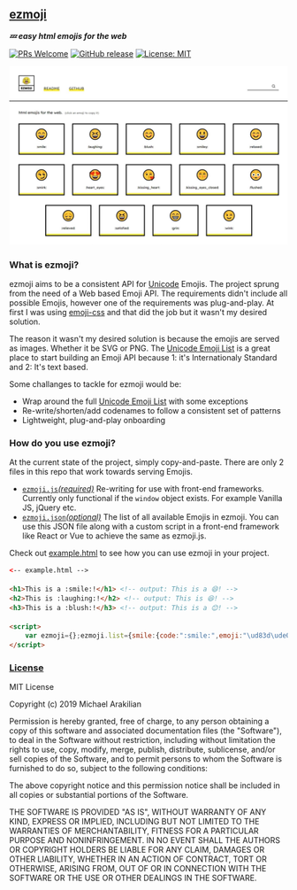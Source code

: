 ## [ezmoji](https://github.com/arakilian0/ezmoji)
***💤 easy html emojis for the web***

[![PRs Welcome](https://img.shields.io/badge/PRs-welcome-brightgreen.svg?style=flat)](https://github.com/arakilian0/ezmoji) [![GitHub release](https://img.shields.io/github/release/arakilian0/ezmoji.svg)](https://github.com/arakilian0/ezmoji/releases/) [![License: MIT](https://img.shields.io/badge/License-MIT-yellow.svg)](https://github.com/arakilian0/ezmoji/blob/master/LICENSE) 

[![Alt text](https://raw.githubusercontent.com/arakilian0/ezmoji/master/screenshot.jpg)](https://github.com/arakilian0/ezmoji)

### What is ezmoji?
ezmoji aims to be a consistent API for [Unicode](https://en.wikipedia.org/wiki/Unicode) Emojis. The project sprung from the need of a Web based Emoji API. The requirements didn't include all possible Emojis, however one of the requirements was plug-and-play. At first I was using [emoji-css](https://github.com/afeld/emoji-css/) and that did the job but it wasn't my desired solution.

The reason it wasn't my desired solution is because the emojis are served as images. Whether it be SVG or PNG. The [Unicode Emoji List](https://unicode.org/emoji/charts/full-emoji-list.html) is a great place to start building an Emoji API because 1: it's Internationaly Standard and 2: It's text based.

Some challanges to tackle for ezmoji would be:
- Wrap around the full [Unicode Emoji List](https://unicode.org/emoji/charts/full-emoji-list.html) with some exceptions
- Re-write/shorten/add codenames to follow a consistent set of patterns
- Lightweight, plug-and-play onboarding

### How do you use ezmoji?
At the current state of the project, simply copy-and-paste. There are only 2 files in this repo that work
towards serving Emojis.
- [`ezmoji.js`*(required)*](https://github.com/arakilian0/ezmoji/blob/master/ezmoji.js)
Re-writing for use with front-end frameworks. Currently only functional if the `window` object exists. For example Vanilla JS, jQuery etc.
- [`ezmoji.json`*(optional)*](https://github.com/arakilian0/ezmoji/blob/master/ezmoji.json)
The list of all available Emojis in ezmoji. You can use this JSON file along with a custom script in a front-end framework like React or Vue to achieve the same as ezmoji.js.

Check out [example.html](https://github.com/arakilian0/ezmoji/blob/master/example.html) to see how you can use ezmoji in your project.
```html
<-- example.html -->

<h1>This is a :smile:!</h1> <!-- output: This is a 😄! -->
<h2>This is :laughing:!</h2> <!-- output: This is 😆! -->
<h3>This is a :blush:!</h3> <!-- output: This is a 😊! -->

<script>
    var ezmoji={};ezmoji.list={smile:{code:":smile:",emoji:"\ud83d\ude04"},laughing:{code:":laughing:",emoji:"\ud83d\ude06"},blush:{code:":blush:",emoji:"\ud83d\ude0a"},smiley:{code:":smiley:",emoji:"\ud83d\ude03"},relaxed:{code:":relaxed:",emoji:"\ud83d\ude0a"},smirk:{code:":smirk:",emoji:"\ud83d\ude0f"},heart_eyes:{code:":heart_eyes:",emoji:"\ud83d\ude0d"},kissing_heart:{code:":kissing_heart:",emoji:"\ud83d\ude18"},kissing_eyes_closed:{code:":kissing_eyes_closed:",emoji:"\ud83d\ude1a"},flushed:{code:":flushed:",emoji:"\ud83d\ude33"},relieved:{code:":relieved:",emoji:"\ud83d\ude0c"},satisfied:{code:":satisfied:",emoji:"\ud83d\ude06"},grin:{code:":grin:",emoji:"\ud83d\ude01"},wink:{code:":wink:",emoji:"\ud83d\ude09"},stuck_out_tongue_winking_eye:{code:":stuck_out_tongue_winking_eye:",emoji:"\ud83d\ude1c"},stuck_out_tongue_closed_eye:{code:":stuck_out_tongue_closed_eye:",emoji:"\ud83d\ude1d"},grinning:{code:":grinning:",emoji:"\ud83d\ude00"},kissing:{code:":kissing:",emoji:"\ud83d\ude17"},kissing_smiling_eyes:{code:":kissing_smiling_eyes:",emoji:"\ud83d\ude19"},stuck_out_tongue:{code:":stuck_out_tongue:",emoji:"\ud83d\ude1b"},sleeping:{code:":sleeping:",emoji:"\ud83d\ude34"},worried:{code:":worried:",emoji:"\ud83d\ude1f"},frowning:{code:":frowning:",emoji:"\ud83d\ude26"},anguished:{code:":anguished:",emoji:"\ud83d\ude27"},open_mouth:{code:":open_mouth:",emoji:"\ud83d\ude2e"},grimacing:{code:":grimacing:",emoji:"\ud83d\ude2c"},confused:{code:":confused:",emoji:"\ud83d\ude15"},hushed:{code:":hushed:",emoji:"\ud83d\ude2f"},expressionless:{code:":expressionless:",emoji:"\ud83d\ude11"},unamused:{code:":unamused:",emoji:"\ud83d\ude12"},sweat_smile:{code:":sweat_smile:",emoji:"\ud83d\ude05"},sweat:{code:":sweat:",emoji:"\ud83d\ude13"},disappionted_relieved:{code:":disappionted_relieved:",emoji:"\ud83d\ude25"},weary:{code:":weary:",emoji:"\ud83d\ude29"},pensive:{code:":pensive:",emoji:"\ud83d\ude14"},disappionted:{code:":disappionted:",emoji:"\ud83d\ude1e"},confounded:{code:":confounded:",emoji:"\ud83d\ude16"},fearful:{code:":fearful:",emoji:"\ud83d\ude28"},cold_sweat:{code:":cold_sweat:",emoji:"\ud83d\ude30"},persevere:{code:":persevere:",emoji:"\ud83d\ude23"},cry:{code:":cry:",emoji:"\ud83d\ude22"},sob:{code:":sob:",emoji:"\ud83d\ude2d"},joy:{code:":joy:",emoji:"\ud83d\ude02"},astonished:{code:":astonished:",emoji:"\ud83d\ude32"},scream:{code:":scream:",emoji:"\ud83d\ude31"},tired_face:{code:":tired_face:",emoji:"\ud83d\ude2b"},angry:{code:":angry:",emoji:"\ud83d\ude20"},rage:{code:":rage:",emoji:"\ud83d\ude21"},triumph:{code:":triumph:",emoji:"\ud83d\ude24"},sleepy:{code:":sleepy:",emoji:"\ud83d\ude2a"},yum:{code:":yum:",emoji:"\ud83d\ude0b"},mask:{code:":mask:",emoji:"\ud83d\ude37"},sunglasses:{code:":sunglasses:",emoji:"\ud83d\ude0e"},dizzy_face:{code:":dizzy_face:",emoji:"\ud83d\ude35"},imp:{code:":imp:",emoji:"\ud83d\udc7f"},smiling_imp:{code:":smiling_imp:",emoji:"\ud83d\ude08"},neutral_face:{code:":neutral_face:",emoji:"\ud83d\ude10"},no_mouth:{code:":no_mouth:",emoji:"\ud83d\ude36"},innocent:{code:":innocent:",emoji:"\ud83d\ude07"},alien:{code:":alien:",emoji:"\ud83d\udc7d"},yellow_heart:{code:":yellow_heart:",emoji:"\ud83d\udc9b"},blue_heart:{code:":blue_heart:",emoji:"\ud83d\udc99"},purple_heart:{code:":purple_heart:",emoji:"\ud83d\udc9c"},heart:{code:":heart:",emoji:"\u2764\ufe0f"},green_heart:{code:":green_heart:",emoji:"\ud83d\udc9a"},broken_heart:{code:":broken_heart:",emoji:"\ud83d\udc94"},heartbeat:{code:":heartbeat:",emoji:"\ud83d\udc93"},heartpulse:{code:":heartpulse:",emoji:"\ud83d\udc97"},two_hearts:{code:":two_hearts:",emoji:"\ud83d\udc95"},revolving_hearts:{code:":revolving_hearts:",emoji:"\ud83d\udc9e"},cupid:{code:":cupid:",emoji:"\ud83d\udc98"},sparkling_heart:{code:":sparkling_heart:",emoji:"\ud83d\udc96"},sparkles:{code:":sparkles:",emoji:"\u2728"},star:{code:":star:",emoji:"\u2b50\ufe0f"},star2:{code:":star2:",emoji:"\ud83c\udf1f"},dizzy:{code:":dizzy:",emoji:"\ud83d\udcab"},boom:{code:":boom:",emoji:"\ud83d\udca5"},collision:{code:":collision:",emoji:"\ud83d\udca5"},anger:{code:":anger:",emoji:"\ud83d\udca2"},exclamation:{code:":exclamation:",emoji:"\u2757\ufe0f"},question:{code:":question:",emoji:"\u2753"},grey_exclamation:{code:":grey_exclamation:",emoji:"\u2755"},grey_question:{code:":grey_question:",emoji:"\u2754"},zzz:{code:":zzz:",emoji:"\ud83d\udca4"},dash:{code:":dash:",emoji:"\ud83d\udca8"},sweat_drops:{code:":sweat_drops:",emoji:"\ud83d\udca6"},notes:{code:":notes:",emoji:"\ud83c\udfb6"},musical_note:{code:":musical_note:",emoji:"\ud83c\udfb5"},fire:{code:":fire:",emoji:"\ud83d\udd25"},hankey:{code:":hankey:",emoji:"\ud83d\udca9"},poop:{code:":poop:",emoji:"\ud83d\udca9"},shit:{code:":shit:",emoji:"\ud83d\udca9"},plusone:{code:":+1:",emoji:"\ud83d\udc4d"},thumbsup:{code:":thumbsup:",emoji:"\ud83d\udc4d"},minusone:{code:":-1:",emoji:"\ud83d\udc4e"},thumbsdown:{code:":thumbsdown:",emoji:"\ud83d\udc4e"},ok_hand:{code:":ok_hand:",emoji:"\ud83d\udc4c"},punch:{code:":punch:",emoji:"\ud83d\udc4a"},facepunch:{code:":facepunch:",emoji:"\ud83d\udc4a"},fist:{code:":fist:",emoji:"\u270a"},v:{code:":v:",emoji:"\u270c\ufe0f"},wave:{code:":wave:",emoji:"\ud83d\udc4b"},hand:{code:":hand:",emoji:"\u270b"},raised_hand:{code:":raised_hand:",emoji:"\u270b"},open_hands:{code:":open_hands:",emoji:"\ud83d\udc50"},point_up:{code:":point_up:",emoji:"\u261d\ufe0f"},point_down:{code:":point_down:",emoji:"\ud83d\udc47"},point_left:{code:":point_left:",emoji:"\ud83d\udc48"},point_right:{code:":point_right:",emoji:"\ud83d\udc49"},raised_hands:{code:":raised_hands:",emoji:"\ud83d\ude4c"},pray:{code:":pray:",emoji:"\ud83d\ude4f"},point_up_2:{code:":point_up_2:",emoji:"\ud83d\udc46"},clap:{code:":clap:",emoji:"\ud83d\udc4f"},muscle:{code:":muscle:",emoji:"\ud83d\udcaa"},metal:{code:":metal:",emoji:"\ud83e\udd18"},fu:{code:":fu:",emoji:"\ud83d\udd95"},walking:{code:":walking:",emoji:"\ud83d\udeb6"},runner:{code:":runner:",emoji:"\ud83c\udfc3"},running:{code:":running:",emoji:"\ud83c\udfc3"},couple:{code:":couple:",emoji:"\ud83d\udc6b"},family:{code:":family:",emoji:"\ud83d\udc6a"},two_men_holding_hands:{code:":two_men_holding_hands:",emoji:"\ud83d\udc6c"},two_women_holding_hands:{code:":two_women_holding_hands:",emoji:"\ud83d\udc6d"},dancer:{code:":dancer:",emoji:"\ud83d\udc83"},dancers:{code:":dancers:",emoji:"\ud83d\udc6f"},ok_woman:{code:":ok_woman:",emoji:"\ud83d\ude46"},no_good:{code:":no_good:",emoji:"\ud83d\ude45"},information_desk_person:{code:":information_desk_person:",emoji:"\ud83d\udc81"},raising_hand:{code:":raising_hand:",emoji:"\ud83d\ude4b"},bride_with_veil:{code:":bride_with_veil:",emoji:"\ud83d\udc70"},person_with_pouting_face:{code:":person_with_pouting_face:",emoji:"\ud83d\ude4e"},person_frowning:{code:":person_frowning:",emoji:"\ud83d\ude4d"},bow:{code:":bow:",emoji:"\ud83d\ude47"},couplekiss:{code:":couplekiss:",emoji:"\ud83d\udc8f"},couple_with_heart:{code:":couple_with_heart:",emoji:"\ud83d\udc91"},massage:{code:":massage:",emoji:"\ud83d\udc86"},haircut:{code:":haircut:",emoji:"\ud83d\udc87"},nail_care:{code:":nail_care:",emoji:"\ud83d\udc85"},boy:{code:":boy:",emoji:"\ud83d\udc66"},girl:{code:":girl:",emoji:"\ud83d\udc67"},woman:{code:":woman:",emoji:"\ud83d\udc69"},man:{code:":man:",emoji:"\ud83d\udc68"},baby:{code:":baby:",emoji:"\ud83d\udc76"},older_woman:{code:":older_woman:",emoji:"\ud83d\udc75"},older_man:{code:":older_man:",emoji:"\ud83d\udc74"},person_with_blond_hair:{code:":person_with_blond_hair:",emoji:"\ud83d\udc71"},man_with_gua_pi_mao:{code:":man_with_gua_pi_mao:",emoji:"\ud83d\udc72"},man_with_turban:{code:":man_with_turban:",emoji:"\ud83d\udc73"},construction_worker:{code:":construction_worker:",emoji:"\ud83d\udc77"},cop:{code:":cop:",emoji:"\ud83d\udc6e"},angel:{code:":angel:",emoji:"\ud83d\udc7c"},princess:{code:":princess:",emoji:"\ud83d\udc78"},smiley_cat:{code:":smiley_cat:",emoji:"\ud83d\ude3a"},smile_cat:{code:":smile_cat:",emoji:"\ud83d\ude38"},heart_eyes_cat:{code:":heart_eyes_cat:",emoji:"\ud83d\ude3b"},kissing_cat:{code:":kissing_cat:",emoji:"\ud83d\ude3d"},smirk_cat:{code:":smirk_cat:",emoji:"\ud83d\ude3c"},scream_cat:{code:":scream_cat:",emoji:"\ud83d\ude40"},crying_cat_face:{code:":crying_cat_face:",emoji:"\ud83d\ude3f"},joy_cat:{code:":joy_cat:",emoji:"\ud83d\ude39"},pouting_cat:{code:":pouting_cat:",emoji:"\ud83d\ude3e"},japanese_ogre:{code:":japanese_ogre:",emoji:"\ud83d\udc79"},japanese_goblin:{code:":japanese_goblin:",emoji:"\ud83d\udc7a"},see_no_evil:{code:":see_no_evil:",emoji:"\ud83d\ude48"},hear_no_evil:{code:":hear_no_evil:",emoji:"\ud83d\ude49"},speak_no_evil:{code:":speak_no_evil:",emoji:"\ud83d\ude4a"},guardsman:{code:":guardsman:",emoji:"\ud83d\udc82"},skull:{code:":skull:",emoji:"\ud83d\udc80"},feet:{code:":feet:",emoji:"\ud83d\udc3e"},lips:{code:":lips:",emoji:"\ud83d\udc44"},kiss:{code:":kiss:",emoji:"\ud83d\udc8b"},droplet:{code:":droplet:",emoji:"\ud83d\udca7"},ear:{code:":ear:",emoji:"\ud83d\udc42"},eyes:{code:":eyes:",emoji:"\ud83d\udc40"},nose:{code:":nose:",emoji:"\ud83d\udc43"},tongue:{code:":tongue:",emoji:"\ud83d\udc45"},love_letter:{code:":love_letter:",emoji:"\ud83d\udc8c"},bust_in_silhouette:{code:":bust_in_silhouette:",emoji:"\ud83d\udc64"},busts_in_silhouette:{code:":busts_in_silhouette:",emoji:"\ud83d\udc65"},speech_balloon:{code:":speech_balloon:",emoji:"\ud83d\udcac"},thought_balloon:{code:":thought_balloon:",emoji:"\ud83d\udcad"},sunny:{code:":sunny:",emoji:"\u2600\ufe0f"},umbrella:{code:":umbrella:",emoji:"\u2614\ufe0f"},cloud:{code:":cloud:",emoji:"\u2601\ufe0f"},snowflake:{code:":snowflake:",emoji:"\u2744\ufe0f"},snowman:{code:":snowman:",emoji:"\u26c4\ufe0f"},zap:{code:":zap:",emoji:"\u26a1\ufe0f"},cyclone:{code:":cyclone:",emoji:"\ud83c\udf00"},foggy:{code:":foggy:",emoji:"\ud83c\udf01"},ocean:{code:":ocean:",emoji:"\ud83c\udf0a"},cat:{code:":cat:",emoji:"\ud83d\udc31"},dog:{code:":dog:",emoji:"\ud83d\udc36"},mouse:{code:":mouse:",emoji:"\ud83d\udc2d"},hamster:{code:":hamster:",emoji:"\ud83d\udc39"},rabbit:{code:":rabbit:",emoji:"\ud83d\udc30"},wolf:{code:":wolf:",emoji:"\ud83d\udc3a"},frog:{code:":frog:",emoji:"\ud83d\udc38"},tiger:{code:":tiger:",emoji:"\ud83d\udc2f"},koala:{code:":koala:",emoji:"\ud83d\udc28"},bear:{code:":bear:",emoji:"\ud83d\udc3b"},pig:{code:":pig:",emoji:"\ud83d\udc37"},pig_nose:{code:":pig_nose:",emoji:"\ud83d\udc3d"},cow:{code:":cow:",emoji:"\ud83d\udc2e"},boar:{code:":boar:",emoji:"\ud83d\udc17"},monkey_face:{code:":monkey_face:",emoji:"\ud83d\udc35"},monkey:{code:":monkey:",emoji:"\ud83d\udc12"},horse:{code:":horse:",emoji:"\ud83d\udc34"},racehorse:{code:":racehorse:",emoji:"\ud83d\udc0e"},camel:{code:":camel:",emoji:"\ud83d\udc2b"},sheep:{code:":sheep:",emoji:"\ud83d\udc11"},elephant:{code:":elephant:",emoji:"\ud83d\udc18"},panda_face:{code:":panda_face:",emoji:"\ud83d\udc3c"},snake:{code:":snake:",emoji:"\ud83d\udc0d"},bird:{code:":bird:",emoji:"\ud83d\udc26"},baby_chick:{code:":baby_chick:",emoji:"\ud83d\udc24"},hatched_chick:{code:":hatched_chick:",emoji:"\ud83d\udc25"},hatching_chick:{code:":hatching_chick:",emoji:"\ud83d\udc23"},chicken:{code:":chicken:",emoji:"\ud83d\udc14"},penguin:{code:":penguin:",emoji:"\ud83d\udc27"},turtle:{code:":turtle:",emoji:"\ud83d\udc22"},bug:{code:":bug:",emoji:"\ud83d\udc1b"},honeybee:{code:":honeybee:",emoji:"\ud83d\udc1d"},ant:{code:":ant:",emoji:"\ud83d\udc1c"},beetle:{code:":beetle:",emoji:"\ud83d\udc1e"},snail:{code:":snail:",emoji:"\ud83d\udc0c"},octopus:{code:":octopus:",emoji:"\ud83d\udc19"},tropical_fish:{code:":tropical_fish:",emoji:"\ud83d\udc20"},fish:{code:":fish:",emoji:"\ud83d\udc1f"},whale:{code:":whale:",emoji:"\ud83d\udc33"},whale2:{code:":whale2:",emoji:"\ud83d\udc0b"},dolphin:{code:":dolphin:",emoji:"\ud83d\udc2c"},cow2:{code:":cow2:",emoji:"\ud83d\udc04"},ram:{code:":ram:",emoji:"\ud83d\udc0f"},rat:{code:":rat:",emoji:"\ud83d\udc00"},water_buffalo:{code:":water_buffalo:",emoji:"\ud83d\udc03"},tiger2:{code:":tiger2:",emoji:"\ud83d\udc05"},rabbit2:{code:":rabbit2:",emoji:"\ud83d\udc07"},dragon:{code:":dragon:",emoji:"\ud83d\udc09"},goat:{code:":goat:",emoji:"\ud83d\udc10"},rooster:{code:":rooster:",emoji:"\ud83d\udc13"},dog2:{code:":dog2:",emoji:"\ud83d\udc15"},pig2:{code:":pig2:",emoji:"\ud83d\udc16"},mouse2:{code:":mouse2:",emoji:"\ud83d\udc01"},ox:{code:":ox:",emoji:"\ud83d\udc02"},dragon_face:{code:":dragon_face:",emoji:"\ud83d\udc32"},blowfish:{code:":blowfish:",emoji:"\ud83d\udc21"},crocodile:{code:":crocodile:",emoji:"\ud83d\udc0a"},dromedary_camel:{code:":dromedary_camel:",emoji:"\ud83d\udc2a"},leopard:{code:":leopard:",emoji:"\ud83d\udc06"},cat2:{code:":cat2:",emoji:"\ud83d\udc08"},poodle:{code:":poodle:",emoji:"\ud83d\udc29"},paw_prints:{code:":paw_prints:",emoji:"\ud83d\udc3e"},bouquet:{code:":bouquet:",emoji:"\ud83d\udc90"},cherry_blossom:{code:":cherry_blossom:",emoji:"\ud83c\udf38"},tulip:{code:":tulip:",emoji:"\ud83c\udf37"},four_leaf_clover:{code:":four_leaf_clover:",emoji:"\ud83c\udf40"},rose:{code:":rose:",emoji:"\ud83c\udf39"},sunflower:{code:":sunflower:",emoji:"\ud83c\udf3b"},hibiscus:{code:":hibiscus:",emoji:"\ud83c\udf3a"},maple_leaf:{code:":maple_leaf:",emoji:"\ud83c\udf41"},leaves:{code:":leaves:",emoji:"\ud83c\udf43"},fallen_leaf:{code:":fallen_leaf:",emoji:"\ud83c\udf42"},herb:{code:":herb:",emoji:"\ud83c\udf3f"},mushroom:{code:":mushroom:",emoji:"\ud83c\udf44"},cactus:{code:":cactus:",emoji:"\ud83c\udf35"},palm_tree:{code:":palm_tree:",emoji:"\ud83c\udf34"},evergreen_tree:{code:":evergreen_tree:",emoji:"\ud83c\udf32"},deciduous_tree:{code:":deciduous_tree:",emoji:"\ud83c\udf33"},chestnut:{code:":chestnut:",emoji:"\ud83c\udf30"},seedling:{code:":seedling:",emoji:"\ud83c\udf31"},blossom:{code:":blossom:",emoji:"\ud83c\udf3c"},ear_of_rice:{code:":ear_of_rice:",emoji:"\ud83c\udf3e"},shell:{code:":shell:",emoji:"\ud83d\udc1a"},globe_with_meridians:{code:":globe_with_meridians:",emoji:"\ud83c\udf10"},sun_with_face:{code:":sun_with_face:",emoji:"\ud83c\udf1e"},full_moon_with_face:{code:":full_moon_with_face:",emoji:"\ud83c\udf1d"},new_moon_with_face:{code:":new_moon_with_face:",emoji:"\ud83c\udf1a"},new_moon:{code:":new_moon:",emoji:"\ud83c\udf11"},waxing_crescent_moon:{code:":waxing_crescent_moon:",emoji:"\ud83c\udf12"},first_quarter_moon:{code:":first_quarter_moon:",emoji:"\ud83c\udf13"},waxing_gibbous_moon:{code:":waxing_gibbous_moon:",emoji:"\ud83c\udf14"},full_moon:{code:":full_moon:",emoji:"\ud83c\udf15"},waning_gibbous_moon:{code:":waning_gibbous_moon:",emoji:"\ud83c\udf16"},last_quarter_moon:{code:":last_quarter_moon:",emoji:"\ud83c\udf17"},waning_crescent_moon:{code:":waning_crescent_moon:",emoji:"\ud83c\udf18"},last_quarter_moon_with_face:{code:":last_quarter_moon_with_face:",emoji:"\ud83c\udf1c"},first_quarter_moon_with_face:{code:":first_quarter_moon_with_face:",emoji:"\ud83c\udf1b"},moon:{code:":moon:",emoji:"\ud83c\udf14"},earth_africa:{code:":earth_africa:",emoji:"\ud83c\udf0d"},earth_americas:{code:":earth_americas:",emoji:"\ud83c\udf0e"},earth_asia:{code:":earth_asia:",emoji:"\ud83c\udf0f"},volcano:{code:":volcano:",emoji:"\ud83c\udf0b"},milky_way:{code:":milky_way:",emoji:"\ud83c\udf0c"},partly_sunny:{code:":partly_sunny:",emoji:"\u26c5\ufe0f"},bowtie:{code:":bowtie:",emoji:"\ud83d\udc54"}},ezmoji.check=function(a){for(var b in ezmoji.list)if(a.innerText.includes(ezmoji.list[b].code)){var c=a.innerHTML.replace(ezmoji.list[b].code,ezmoji.list[b].emoji);return a.innerHTML=c}},ezmoji.init=function(a){for(var b=a.childNodes,c=0;c<b.length;c++)b[c]&&b[c].childNodes.length>0&&(ezmoji.init(b[c]),ezmoji.check(b[c]))},window.addEventListener("load",ezmoji.init(document));
</script>
```

### [License](https://github.com/arakilian0/ezmoji/blob/master/LICENSE)
MIT License

Copyright (c) 2019 Michael Arakilian

Permission is hereby granted, free of charge, to any person obtaining a copy
of this software and associated documentation files (the "Software"), to deal
in the Software without restriction, including without limitation the rights
to use, copy, modify, merge, publish, distribute, sublicense, and/or sell
copies of the Software, and to permit persons to whom the Software is
furnished to do so, subject to the following conditions:

The above copyright notice and this permission notice shall be included in all
copies or substantial portions of the Software.

THE SOFTWARE IS PROVIDED "AS IS", WITHOUT WARRANTY OF ANY KIND, EXPRESS OR
IMPLIED, INCLUDING BUT NOT LIMITED TO THE WARRANTIES OF MERCHANTABILITY,
FITNESS FOR A PARTICULAR PURPOSE AND NONINFRINGEMENT. IN NO EVENT SHALL THE
AUTHORS OR COPYRIGHT HOLDERS BE LIABLE FOR ANY CLAIM, DAMAGES OR OTHER
LIABILITY, WHETHER IN AN ACTION OF CONTRACT, TORT OR OTHERWISE, ARISING FROM,
OUT OF OR IN CONNECTION WITH THE SOFTWARE OR THE USE OR OTHER DEALINGS IN THE
SOFTWARE.